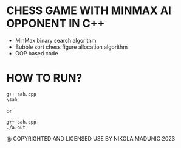 # CHESS GAME WITH MINMAX AI OPPONENT IN C++
* MinMax binary search algorithm
* Bubble sort chess figure allocation algorithm
* OOP based code

# HOW TO RUN?
```
g++ sah.cpp
\sah
```
or
```
g++ sah.cpp
./a.out
```

@ COPYRIGHTED AND LICENSED USE BY NIKOLA MADUNIC 2023
